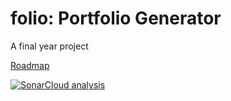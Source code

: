 # folio: Portfolio Generator

A final year project

[Roadmap](https://github.com/abhishek-maurya7/folio/wiki)

[![SonarCloud analysis](https://github.com/NewbieCodes1/folio/actions/workflows/sonarcloud.yml/badge.svg)](https://github.com/NewbieCodes1/folio/actions/workflows/sonarcloud.yml)
